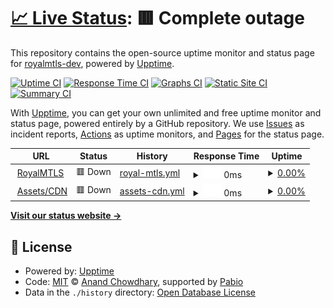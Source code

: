 # [📈 Live Status](https://status.royalmtls.com): <!--live status--> **🟥 Complete outage**

This repository contains the open-source uptime monitor and status page for [royalmtls-dev](https://status.royalmtls.com), powered by [Upptime](https://github.com/upptime/upptime).

[![Uptime CI](https://github.com/royalmtls-dev/status-page/workflows/Uptime%20CI/badge.svg)](https://github.com/royalmtls-dev/status-page/actions?query=workflow%3A%22Uptime+CI%22)
[![Response Time CI](https://github.com/royalmtls-dev/status-page/workflows/Response%20Time%20CI/badge.svg)](https://github.com/royalmtls-dev/status-page/actions?query=workflow%3A%22Response+Time+CI%22)
[![Graphs CI](https://github.com/royalmtls-dev/status-page/workflows/Graphs%20CI/badge.svg)](https://github.com/royalmtls-dev/status-page/actions?query=workflow%3A%22Graphs+CI%22)
[![Static Site CI](https://github.com/royalmtls-dev/status-page/workflows/Static%20Site%20CI/badge.svg)](https://github.com/royalmtls-dev/status-page/actions?query=workflow%3A%22Static+Site+CI%22)
[![Summary CI](https://github.com/royalmtls-dev/status-page/workflows/Summary%20CI/badge.svg)](https://github.com/royalmtls-dev/status-page/actions?query=workflow%3A%22Summary+CI%22)

With [Upptime](https://upptime.js.org), you can get your own unlimited and free uptime monitor and status page, powered entirely by a GitHub repository. We use [Issues](https://github.com/royalmtls-dev/status-page/issues) as incident reports, [Actions](https://github.com/royalmtls-dev/status-page/actions) as uptime monitors, and [Pages](https://status.royalmtls.com) for the status page.

<!--start: status pages-->
<!-- This summary is generated by Upptime (https://github.com/upptime/upptime) -->
<!-- Do not edit this manually, your changes will be overwritten -->
<!-- prettier-ignore -->
| URL | Status | History | Response Time | Uptime |
| --- | ------ | ------- | ------------- | ------ |
| <img alt="" src="https://www.royalmtls.com/icon.png" height="13"> [RoyalMTLS](https://www.royalmtls.com/) | 🟥 Down | [royal-mtls.yml](https://github.com/royalmtls-dev/status-page/commits/HEAD/history/royal-mtls.yml) | <details><summary><img alt="Response time graph" src="./graphs/royal-mtls/response-time-week.png" height="20"> 0ms</summary><br><a href="https://status.royalmtls.com/history/royal-mtls"><img alt="Response time 806" src="https://img.shields.io/endpoint?url=https%3A%2F%2Fraw.githubusercontent.com%2Froyalmtls-dev%2Fstatus-page%2FHEAD%2Fapi%2Froyal-mtls%2Fresponse-time.json"></a><br><a href="https://status.royalmtls.com/history/royal-mtls"><img alt="24-hour response time 0" src="https://img.shields.io/endpoint?url=https%3A%2F%2Fraw.githubusercontent.com%2Froyalmtls-dev%2Fstatus-page%2FHEAD%2Fapi%2Froyal-mtls%2Fresponse-time-day.json"></a><br><a href="https://status.royalmtls.com/history/royal-mtls"><img alt="7-day response time 0" src="https://img.shields.io/endpoint?url=https%3A%2F%2Fraw.githubusercontent.com%2Froyalmtls-dev%2Fstatus-page%2FHEAD%2Fapi%2Froyal-mtls%2Fresponse-time-week.json"></a><br><a href="https://status.royalmtls.com/history/royal-mtls"><img alt="30-day response time 0" src="https://img.shields.io/endpoint?url=https%3A%2F%2Fraw.githubusercontent.com%2Froyalmtls-dev%2Fstatus-page%2FHEAD%2Fapi%2Froyal-mtls%2Fresponse-time-month.json"></a><br><a href="https://status.royalmtls.com/history/royal-mtls"><img alt="1-year response time 806" src="https://img.shields.io/endpoint?url=https%3A%2F%2Fraw.githubusercontent.com%2Froyalmtls-dev%2Fstatus-page%2FHEAD%2Fapi%2Froyal-mtls%2Fresponse-time-year.json"></a></details> | <details><summary><a href="https://status.royalmtls.com/history/royal-mtls">0.00%</a></summary><a href="https://status.royalmtls.com/history/royal-mtls"><img alt="All-time uptime 53.20%" src="https://img.shields.io/endpoint?url=https%3A%2F%2Fraw.githubusercontent.com%2Froyalmtls-dev%2Fstatus-page%2FHEAD%2Fapi%2Froyal-mtls%2Fuptime.json"></a><br><a href="https://status.royalmtls.com/history/royal-mtls"><img alt="24-hour uptime 0.00%" src="https://img.shields.io/endpoint?url=https%3A%2F%2Fraw.githubusercontent.com%2Froyalmtls-dev%2Fstatus-page%2FHEAD%2Fapi%2Froyal-mtls%2Fuptime-day.json"></a><br><a href="https://status.royalmtls.com/history/royal-mtls"><img alt="7-day uptime 0.00%" src="https://img.shields.io/endpoint?url=https%3A%2F%2Fraw.githubusercontent.com%2Froyalmtls-dev%2Fstatus-page%2FHEAD%2Fapi%2Froyal-mtls%2Fuptime-week.json"></a><br><a href="https://status.royalmtls.com/history/royal-mtls"><img alt="30-day uptime 7.96%" src="https://img.shields.io/endpoint?url=https%3A%2F%2Fraw.githubusercontent.com%2Froyalmtls-dev%2Fstatus-page%2FHEAD%2Fapi%2Froyal-mtls%2Fuptime-month.json"></a><br><a href="https://status.royalmtls.com/history/royal-mtls"><img alt="1-year uptime 53.20%" src="https://img.shields.io/endpoint?url=https%3A%2F%2Fraw.githubusercontent.com%2Froyalmtls-dev%2Fstatus-page%2FHEAD%2Fapi%2Froyal-mtls%2Fuptime-year.json"></a></details>
| <img alt="" src="https://icons.duckduckgo.com/ip3/cdn.royalmtls.com.ico" height="13"> [Assets/CDN](https://cdn.royalmtls.com/images/logo.png) | 🟥 Down | [assets-cdn.yml](https://github.com/royalmtls-dev/status-page/commits/HEAD/history/assets-cdn.yml) | <details><summary><img alt="Response time graph" src="./graphs/assets-cdn/response-time-week.png" height="20"> 0ms</summary><br><a href="https://status.royalmtls.com/history/assets-cdn"><img alt="Response time 714" src="https://img.shields.io/endpoint?url=https%3A%2F%2Fraw.githubusercontent.com%2Froyalmtls-dev%2Fstatus-page%2FHEAD%2Fapi%2Fassets-cdn%2Fresponse-time.json"></a><br><a href="https://status.royalmtls.com/history/assets-cdn"><img alt="24-hour response time 0" src="https://img.shields.io/endpoint?url=https%3A%2F%2Fraw.githubusercontent.com%2Froyalmtls-dev%2Fstatus-page%2FHEAD%2Fapi%2Fassets-cdn%2Fresponse-time-day.json"></a><br><a href="https://status.royalmtls.com/history/assets-cdn"><img alt="7-day response time 0" src="https://img.shields.io/endpoint?url=https%3A%2F%2Fraw.githubusercontent.com%2Froyalmtls-dev%2Fstatus-page%2FHEAD%2Fapi%2Fassets-cdn%2Fresponse-time-week.json"></a><br><a href="https://status.royalmtls.com/history/assets-cdn"><img alt="30-day response time 0" src="https://img.shields.io/endpoint?url=https%3A%2F%2Fraw.githubusercontent.com%2Froyalmtls-dev%2Fstatus-page%2FHEAD%2Fapi%2Fassets-cdn%2Fresponse-time-month.json"></a><br><a href="https://status.royalmtls.com/history/assets-cdn"><img alt="1-year response time 714" src="https://img.shields.io/endpoint?url=https%3A%2F%2Fraw.githubusercontent.com%2Froyalmtls-dev%2Fstatus-page%2FHEAD%2Fapi%2Fassets-cdn%2Fresponse-time-year.json"></a></details> | <details><summary><a href="https://status.royalmtls.com/history/assets-cdn">0.00%</a></summary><a href="https://status.royalmtls.com/history/assets-cdn"><img alt="All-time uptime 15.23%" src="https://img.shields.io/endpoint?url=https%3A%2F%2Fraw.githubusercontent.com%2Froyalmtls-dev%2Fstatus-page%2FHEAD%2Fapi%2Fassets-cdn%2Fuptime.json"></a><br><a href="https://status.royalmtls.com/history/assets-cdn"><img alt="24-hour uptime 0.00%" src="https://img.shields.io/endpoint?url=https%3A%2F%2Fraw.githubusercontent.com%2Froyalmtls-dev%2Fstatus-page%2FHEAD%2Fapi%2Fassets-cdn%2Fuptime-day.json"></a><br><a href="https://status.royalmtls.com/history/assets-cdn"><img alt="7-day uptime 0.00%" src="https://img.shields.io/endpoint?url=https%3A%2F%2Fraw.githubusercontent.com%2Froyalmtls-dev%2Fstatus-page%2FHEAD%2Fapi%2Fassets-cdn%2Fuptime-week.json"></a><br><a href="https://status.royalmtls.com/history/assets-cdn"><img alt="30-day uptime 7.96%" src="https://img.shields.io/endpoint?url=https%3A%2F%2Fraw.githubusercontent.com%2Froyalmtls-dev%2Fstatus-page%2FHEAD%2Fapi%2Fassets-cdn%2Fuptime-month.json"></a><br><a href="https://status.royalmtls.com/history/assets-cdn"><img alt="1-year uptime 15.23%" src="https://img.shields.io/endpoint?url=https%3A%2F%2Fraw.githubusercontent.com%2Froyalmtls-dev%2Fstatus-page%2FHEAD%2Fapi%2Fassets-cdn%2Fuptime-year.json"></a></details>

<!--end: status pages-->

[**Visit our status website →**](https://status.royalmtls.com)

## 📄 License

- Powered by: [Upptime](https://github.com/upptime/upptime)
- Code: [MIT](./LICENSE) © [Anand Chowdhary](https://anandchowdhary.com), supported by [Pabio](https://pabio.com)
- Data in the `./history` directory: [Open Database License](https://opendatacommons.org/licenses/odbl/1-0/)
